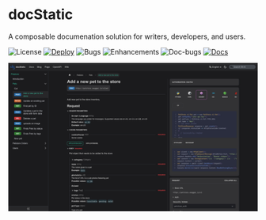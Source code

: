 

# docStatic

A composable documenation solution for writers, developers, and users.

![License](https://img.shields.io/github/license/aowendev/docstatic)
[![Deploy](https://github.com/aowendev/docstatic/actions/workflows/deploy.yml/badge.svg)](https://github.com/aowendev/docstatic/actions/workflows/deploy.yml)
![Bugs](https://img.shields.io/github/issues/aowendev/docstatic/bug)
![Enhancements](https://img.shields.io/github/issues/aowendev/docstatic/enhancement)
![Doc-bugs](https://img.shields.io/github/issues/aowendev/docstatic/documentation)
[![Docs](https://img.shields.io/badge/docs-readme-blue)](https://aowendev.github.io/docstatic/)

![Tinasaurus Demo](demo.jpg)
